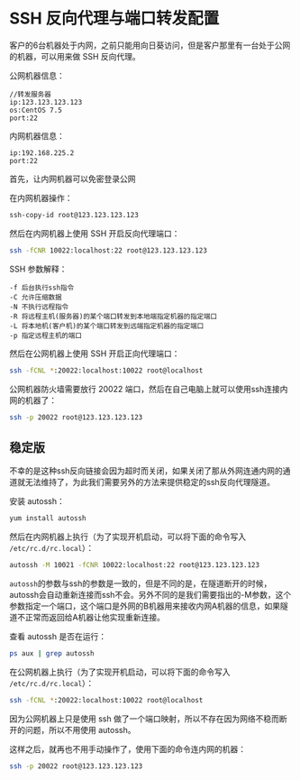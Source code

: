 # SSH 反向代理与端口转发配置

客户的6台机器处于内网，之前只能用向日葵访问，但是客户那里有一台处于公网的机器，可以用来做 SSH 反向代理。

公网机器信息：

```properties
//转发服务器
ip:123.123.123.123
os:CentOS 7.5
port:22
```

内网机器信息：

```properties
ip:192.168.225.2
port:22
```

首先，让内网机器可以免密登录公网

在内网机器操作：

```bash
ssh-copy-id root@123.123.123.123
```

然后在内网机器上使用 SSH 开启反向代理端口：

```bash
ssh -fCNR 10022:localhost:22 root@123.123.123.123
```

SSH 参数解释：

```
-f 后台执行ssh指令
-C 允许压缩数据
-N 不执行远程指令
-R 将远程主机(服务器)的某个端口转发到本地端指定机器的指定端口
-L 将本地机(客户机)的某个端口转发到远端指定机器的指定端口
-p 指定远程主机的端口
```

然后在公网机器上使用 SSH 开启正向代理端口：

````bash
ssh -fCNL *:20022:localhost:10022 root@localhost
````

公网机器防火墙需要放行 20022 端口，然后在自己电脑上就可以使用ssh连接内网的机器了：

```bash
ssh -p 20022 root@123.123.123.123
```



## 稳定版

不幸的是这种ssh反向链接会因为超时而关闭，如果关闭了那从外网连通内网的通道就无法维持了，为此我们需要另外的方法来提供稳定的ssh反向代理隧道。

安装 autossh：

```bash
yum install autossh
```

然后在内网机器上执行（为了实现开机启动，可以将下面的命令写入 `/etc/rc.d/rc.local`）：

```bash
autossh -M 10021 -fCNR 10022:localhost:22 root@123.123.123.123
```

`autossh`的参数与ssh的参数是一致的，但是不同的是，在隧道断开的时候，autossh会自动重新连接而ssh不会。另外不同的是我们需要指出的-M参数，这个参数指定一个端口，这个端口是外网的B机器用来接收内网A机器的信息，如果隧道不正常而返回给A机器让他实现重新连接。

查看 autossh 是否在运行：

```bash
ps aux | grep autossh
```

在公网机器上执行（为了实现开机启动，可以将下面的命令写入 `/etc/rc.d/rc.local`）：

```bash
ssh -fCNL *:20022:localhost:10022 root@localhost
```

因为公网机器上只是使用 ssh 做了一个端口映射，所以不存在因为网络不稳而断开的问题，所以不用使用 autossh。

这样之后，就再也不用手动操作了，使用下面的命令连内网的机器：

```bash
ssh -p 20022 root@123.123.123.123
```











